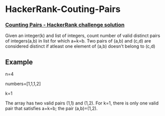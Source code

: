# HackerRank-Couting-Pairs
### [Counting Pairs - HackerRank challenge solution](https://www.hackerrank.com/contests/womenscup/challenges/count-the-pairs)


Given an integer(k) and list of integers, count number of valid distinct pairs of integers(a,b) in list for which a+k=b. Two pairs of (a,b) and (c,d) are considered distinct if atleast one element of (a,b) doesn't belong to (c,d)

## Example
n=4 <p>
numbers=[1,1,1,2] <p>
k=1
  
The array has two valid pairs (1,1) and (1,2). For k=1, there is only one valid pair that satisfies a+k=b; the pair (a,b)=(1,2).
